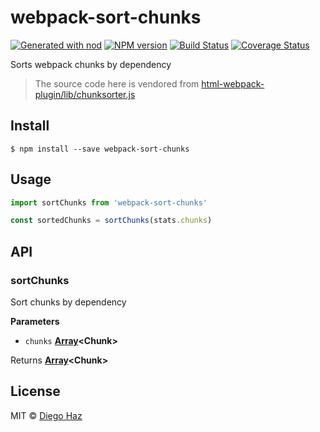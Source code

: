 # webpack-sort-chunks

[![Generated with nod](https://img.shields.io/badge/generator-nod-2196F3.svg?style=flat-square)](https://github.com/diegohaz/nod)
[![NPM version](https://img.shields.io/npm/v/webpack-sort-chunks.svg?style=flat-square)](https://npmjs.org/package/webpack-sort-chunks)
[![Build Status](https://img.shields.io/travis/diegohaz/webpack-sort-chunks/master.svg?style=flat-square)](https://travis-ci.org/diegohaz/webpack-sort-chunks) [![Coverage Status](https://img.shields.io/codecov/c/github/diegohaz/webpack-sort-chunks/master.svg?style=flat-square)](https://codecov.io/gh/diegohaz/webpack-sort-chunks/branch/master)

Sorts webpack chunks by dependency

> The source code here is vendored from [html-webpack-plugin/lib/chunksorter.js](https://github.com/jantimon/html-webpack-plugin/blob/master/lib/chunksorter.js)

## Install

    $ npm install --save webpack-sort-chunks

## Usage

```js
import sortChunks from 'webpack-sort-chunks'

const sortedChunks = sortChunks(stats.chunks)
```

## API

<!-- Generated by documentation.js. Update this documentation by updating the source code. -->

### sortChunks

Sort chunks by dependency

**Parameters**

-   `chunks` **[Array](https://developer.mozilla.org/en-US/docs/Web/JavaScript/Reference/Global_Objects/Array)&lt;Chunk>** 

Returns **[Array](https://developer.mozilla.org/en-US/docs/Web/JavaScript/Reference/Global_Objects/Array)&lt;Chunk>** 

## License

MIT © [Diego Haz](https://github.com/diegohaz)
